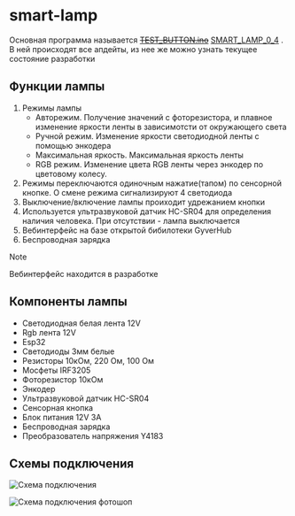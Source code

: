 # smart-lamp
Основная программа называется ~~[TEST_BUTTON.ino](https://github.com/parzival-2077/smart-lamp/blob/main/TEST_BUTTON.ino)~~ [SMART_LAMP_0_4](https://github.com/parzival-2077/smart-lamp/blob/main/SMART_LAMP_0_4.ino) . В ней происходят все апдейты, из нее же можно узнать текущее состояние разработки

## Функции лампы
1. Режимы лампы
    - Авторежим. Получение значений с фоторезистора, и плавное изменение яркости ленты в зависимотсти от окружающего света
    - Ручной режим. Изменение яркости светодиодной ленты с помощью энкодера
    - Максимальная яркость. Максимальная яркость ленты
    - RGB режим. Изменение цвета RGB ленты через энкодер по цветовому колесу.
2. Режимы переключаются одиночным нажатие(тапом) по сенсорной кнопке. О смене режима сигнализируют 4 светодиода
3. Выключение/включение лампы проиходит удрежанием кнопки
4. Используется ультразвуковой датчик HC-SR04 для определения наличия человека. При отсутствии - лампа выключается
5. Вебинтерфейс на базе открытой бибилотеки GyverHub
6. Беспроводная зарядка
> [!NOTE]
> Вебинтерфейс находится в разработке

## Компоненты лампы 
- Светодиодная белая лента 12V
- Rgb лента 12V
- Esp32
- Cветодиоды 3мм белые
- Pезисторы 10кОм, 220 Ом, 100 Ом
- Mосфеты IRF3205
- Фоторезистор 10кОм
- Энкодер
- Ультразвуковой датчик HC-SR04
- Сенсорная кнопка
- Блок питания 12V 3A
- Беспроводная зарядка
- Преобразователь напряжения Y4183

## Схемы подключения
![Схема подключения](https://github.com/user-attachments/assets/8abb80e9-e639-4f6c-b73b-fa588640704e)

![Схема подключения фотошоп](https://github.com/user-attachments/assets/1b327e97-f77c-4fcb-bd0e-fbfc9d887011)
